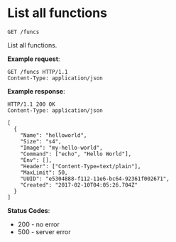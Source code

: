 # List all functions

`GET /funcs`

List all functions.

**Example request**:

```
GET /funcs HTTP/1.1
Content-Type: application/json
```

**Example response**:

```
HTTP/1.1 200 OK
Content-Type: application/json

[
  {
    "Name": "helloworld",
    "Size": "s4",
    "Image": "my-hello-world",
    "Command": ["echo", "Hello World"],
    "Env": [],
    "Header": ["Content-Type=text/plain"],
    "MaxLimit": 50,
    "UUID": "e5304888-f112-11e6-bc64-92361f002671",
    "Created": "2017-02-10T04:05:26.704Z"
  }
]
```

**Status Codes**:

* 200 - no error
* 500 - server error
